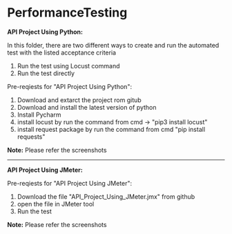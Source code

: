 # PerformanceTesting



**API Project Using Python:**


In this folder, there are two different ways to create and run the automated test with the listed acceptance criteria

1) Run the test using Locust command
2) Run the test directly


Pre-reqiests for "API Project Using Python":
1) Download and extarct the project rom gitub
2) Download and install the latest version of python 
3) Install Pycharm
4) install locust by run the command from cmd -> "pip3 install locust" 
5) install request package by run the command from cmd "pip install requests"


**Note:**
Please refer the screenshots


----------------------------------------------------------------------

**API Project Using JMeter:**

Pre-reqiests for "API Project Using JMeter":
1) Download the file "API_Project_Using_JMeter.jmx" from github
2) open the file in JMeter tool
3) Run the test


**Note:**
Please refer the screenshots
